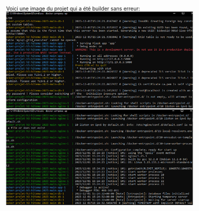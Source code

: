 Voici une image du projet qui a été builder sans erreur:
![Alt text](image.png)
![Alt text](image-1.png)